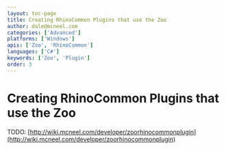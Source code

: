 ```yaml
---
layout: toc-page
title: Creating RhinoCommon Plugins that use the Zoo
author: dale@mcneel.com
categories: ['Advanced']
platforms: ['Windows']
apis: ['Zoo', 'RhinoCommon']
languages: ['C#']
keywords: ['Zoo', 'Plugin']
order: 3
---
```


# Creating RhinoCommon Plugins that use the Zoo

TODO: [http://wiki.mcneel.com/developer/zoorhinocommonplugin](http://wiki.mcneel.com/developer/zoorhinocommonplugin)

